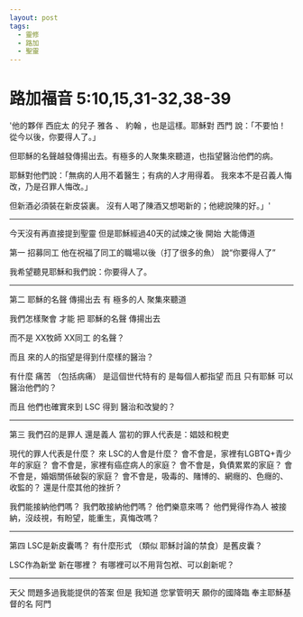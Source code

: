 ```yaml
---
layout: post
tags:
  - 靈修
  - 路加
  - 聖靈
---
```


# 路加福音 5:10,15,31-32,38-39

'他的夥伴 西庇太 的兒子 雅各 、 約翰 ，也是這樣。耶穌對 西門 說：「不要怕！從今以後，你要得人了。」 

但耶穌的名聲越發傳揚出去。有極多的人聚集來聽道，也指望醫治他們的病。 

耶穌對他們說：「無病的人用不着醫生；有病的人才用得着。 我來本不是召義人悔改，乃是召罪人悔改。」 

但新酒必須裝在新皮袋裏。 沒有人喝了陳酒又想喝新的；他總說陳的好。」'

---

今天沒有再直接提到聖靈
但是耶穌經過40天的試煉之後
開始 大能傳道

第一 招募同工
他在祝福了同工的職場以後（打了很多的魚） 說“你要得人了”

我希望聽見耶穌和我們說：你要得人了。

---

第二 耶穌的名聲 傳揚出去
有 極多的人 聚集來聽道

我們怎樣聚會
才能 把 耶穌的名聲 傳揚出去

而不是 XX牧師 XX同工 的名聲？

而且 來的人的指望是得到什麼樣的醫治？

有什麼 痛苦 （包括病痛）
是這個世代特有的
是每個人都指望
而且 只有耶穌 可以醫治他們的？

而且 他們也確實來到 LSC
得到 醫治和改變的？

---

第三 我們召的是罪人 還是義人
當初的罪人代表是：娼妓和稅吏

現代的罪人代表是什麼？
來 LSC的人會是什麼？
會不會是，家裡有LGBTQ+青少年的家庭？
會不會是，家裡有癌症病人的家庭？
會不會是，負債累累的家庭？
會不會是，婚姻關係破裂的家庭？
會不會是，吸毒的、賭博的、網癮的、色癮的、收監的？
還是什麼其他的挫折？

我們能接納他們嗎？
我們敢接納他們嗎？
他們樂意來嗎？
他們覺得作為人 被接納，沒歧視，有盼望，能重生，真悔改嗎？

---

第四 LSC是新皮囊嗎？
有什麼形式 （類似 耶穌討論的禁食）是舊皮囊？

LSC作為新堂 新在哪裡？
有哪裡可以不用背包袱、可以創新呢？

---

天父 問題多過我能提供的答案
但是 我知道 您掌管明天
願你的國降臨 奉主耶穌基督的名 阿門